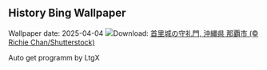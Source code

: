 ## History Bing Wallpaper
Wallpaper date: 2025-04-04
![](https://www.bing.com/th?id=OHR.Qingming2025_JA-JP2915866958_UHD.jpg&w=1000)Download: [首里城の守礼門, 沖縄県 那覇市 (© Richie Chan/Shutterstock)](https://www.bing.com/th?id=OHR.Qingming2025_JA-JP2915866958_UHD.jpg)

Auto get programm by LtgX
